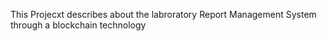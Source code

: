 This Projecxt describes about the labroratory Report Management System through a blockchain technology
